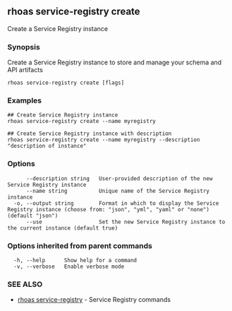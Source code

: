 ## rhoas service-registry create

Create a Service Registry instance

### Synopsis

Create a Service Registry instance to store and manage your schema and API artifacts


```
rhoas service-registry create [flags]
```

### Examples

```
## Create Service Registry instance
rhoas service-registry create --name myregistry

## Create Service Registry instance with description
rhoas service-registry create --name myregistry --description "description of instance"

```

### Options

```
      --description string   User-provided description of the new Service Registry instance
      --name string          Unique name of the Service Registry instance
  -o, --output string        Format in which to display the Service Registry instance (choose from: "json", "yml", "yaml" or "none") (default "json")
      --use                  Set the new Service Registry instance to the current instance (default true)
```

### Options inherited from parent commands

```
  -h, --help      Show help for a command
  -v, --verbose   Enable verbose mode
```

### SEE ALSO

* [rhoas service-registry](rhoas_service-registry.md)	 - Service Registry commands

